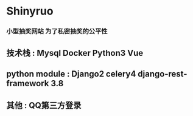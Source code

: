 # Shinyruo
### 小型抽奖网站 为了私密抽奖的公平性
## 技术栈 : Mysql Docker Python3 Vue
## python module : Django2 celery4 django-rest-framework 3.8
## 其他 : QQ第三方登录

